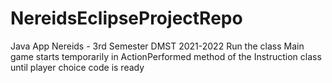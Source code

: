 # NereidsEclipseProjectRepo
Java App Nereids - 3rd Semester DMST 2021-2022
Run the class Main
game starts temporarily in ActionPerformed method of the Instruction class until player choice code is ready
